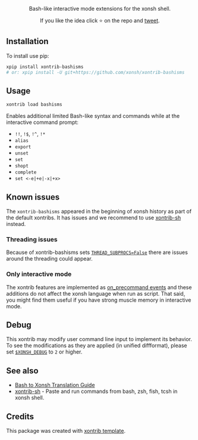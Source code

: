 <p align="center">
Bash-like interactive mode extensions for the xonsh shell.
</p>

<p align="center">
If you like the idea click ⭐ on the repo and <a href="https://twitter.com/intent/tweet?text=Nice%20xontrib%20for%20the%20xonsh%20shell!&url=https://github.com/xonsh/xontrib-bashisms" target="_blank">tweet</a>.
</p>


## Installation

To install use pip:

```bash
xpip install xontrib-bashisms
# or: xpip install -U git+https://github.com/xonsh/xontrib-bashisms
```

## Usage
```bash
xontrib load bashisms
```

Enables additional limited Bash-like syntax and commands while at the interactive command prompt:

* `!!`, `!$`, `!^`, `!*`
* `alias`
* `export`
* `unset`
* `set`
* `shopt`
* `complete`
* `set <-e|+e|-x|+x>`

## Known issues

The `xontrib-bashisms` appeared in the beginning of xonsh history as part of the default xontribs. It has issues and we recommend to use [xontrib-sh](https://github.com/anki-code/xontrib-sh) instead.

### Threading issues

Because of xontrib-bashisms sets [`THREAD_SUBPROCS=False`](https://xon.sh/envvars.html#thread-subprocs) there are issues around the threading could appear.

### Only interactive mode

The xontrib features are implemented as [on_precommand events](https://xon.sh/events.html#on-precommand) and
these additions do not affect the xonsh language when run as script.
That said, you might find them useful if you have strong muscle memory in interactive mode.

## Debug

This xontrib may modify user command line input to implement its behavior.
To see the modifications as they are applied (in unified diffformat), please set [`$XONSH_DEBUG`](https://xon.sh/envvars.html#xonsh-debug) to `2` or higher.

## See also

* [Bash to Xonsh Translation Guide](https://xon.sh/bash_to_xsh.html)
* [xontrib-sh](https://github.com/anki-code/xontrib-sh) - Paste and run commands from bash, zsh, fish, tcsh in xonsh shell.

## Credits

This package was created with [xontrib template](https://github.com/xonsh/xontrib-template).
